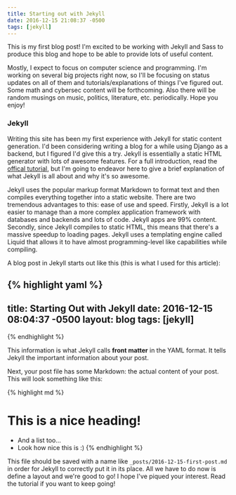 ```yaml
---
title: Starting out with Jekyll
date: 2016-12-15 21:08:37 -0500
tags: [jekyll]
---
```


This is my first blog post! I'm excited to be working with Jekyll and Sass to produce this blog and hope to be able to provide lots of useful content.

Mostly, I expect to focus on computer science and programming. I'm working on several big projects right now, so I'll be focusing on status updates
on all of them and tutorials/explanations of things I've figured out. Some math and cybersec content will be forthcoming. Also there will be random musings on music, politics, literature, etc. periodically. Hope you enjoy!

### Jekyll

Writing this site has been my first experience with Jekyll for static content generation. I'd been considering writing a blog for a while using Django as a backend, but I figured I'd give this a try. Jekyll is essentially a static HTML generator with lots of awesome features. For a full introduction, read the [offical tutorial](http://jekyllrb.com/docs/home/), but I'm going to endeavor here to give a brief explanation of what Jekyll is all about and why it's so awesome.

Jekyll uses the popular markup format Markdown to format text and then compiles everything together into a static website. There are two tremendous advantages to this: ease of use and speed. Firstly, Jekyll is a lot easier to manage than a more complex application framework with databases and backends and lots of code. Jekyll apps are 99% content. Secondly, since Jekyll compiles to static HTML, this means that there's a massive speedup to loading pages. Jekyll uses a templating engine called Liquid that allows it to have almost programming-level like capabilities while compiling.

A blog post in Jekyll starts out like this (this is what I used for this article):

{% highlight yaml %}
---
title: Starting Out with Jekyll
date: 2016-12-15 08:04:37 -0500
layout: blog
tags: [jekyll]
---
{% endhighlight %}

This information is what Jekyll calls **front matter** in the YAML format. It tells Jekyll the important information about your post.

Next, your post file has some Markdown: the actual content of your post. This will look something like this:

{% highlight md %}
# This is a nice heading!

* And a list too...
* Look how nice this is :)
{% endhighlight %}

This file should be saved with a name like `_posts/2016-12-15-first-post.md` in order for Jekyll to correctly put it in its place. All we have to do now is define a layout and we're good to go! I hope I've piqued your interest. Read the tutorial if you want to keep going!
